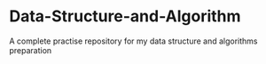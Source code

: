 ﻿# Data-Structure-and-Algorithm
A complete practise repository for my data structure and algorithms preparation

